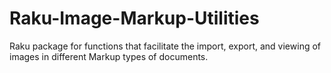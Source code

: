 # Raku-Image-Markup-Utilities
Raku package for functions that facilitate the import, export, and viewing of images in different Markup types of documents.

